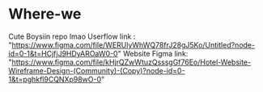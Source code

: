 # Where-we
Cute Boysiin repo lmao
Userflow link : "https://www.figma.com/file/WERUlyWhWQ78frJ28gJ5Ko/Untitled?node-id=0-1&t=HCjfjJ9HDyAROaW0-0"
Website Figma link: "https://www.figma.com/file/kHjrQZwWtuzQsssgGf76Eo/Hotel-Website-Wireframe-Design-(Community)-(Copy)?node-id=0-1&t=pghkfl9CQNXp98wO-0"
